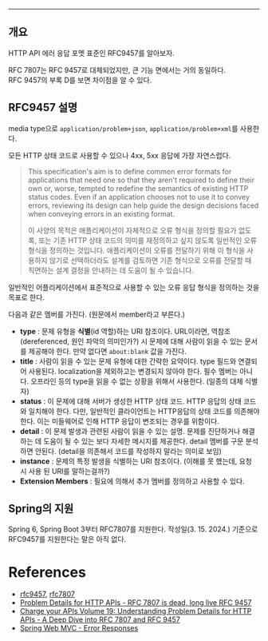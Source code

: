 - - -
## 개요

HTTP API 에러 응답 포멧 표준인 RFC9457를 알아보자.

RFC 7807는 RFC 9457로 대체되었지만, 큰 기능 면에서는 거의 동일하다.   
RFC 9457의 부록 D를 보면 차이점을 알 수 있다.

## RFC9457 설명

media type으로 `application/problem+json`, `application/problem+xml`를 사용한다.

모든 HTTP 상태 코드로 사용할 수 있으나 4xx, 5xx 응답에 가장 자연스럽다.

> This specification's aim is to define common error formats for applications that need one so that they aren't required to define their own or, worse, tempted to redefine the semantics of existing HTTP status codes. Even if an application chooses not to use it to convey errors, reviewing its design can help guide the design decisions faced when conveying errors in an existing format.
> 
> 이 사양의 목적은 애플리케이션이 자체적으로 오류 형식을 정의할 필요가 없도록, 또는 기존 HTTP 상태 코드의 의미를 재정의하고 싶지 않도록 일반적인 오류 형식을 정의하는 것입니다. 애플리케이션이 오류를 전달하기 위해 이 형식을 사용하지 않기로 선택하더라도 설계를 검토하면 기존 형식으로 오류를 전달할 때 직면하는 설계 결정을 안내하는 데 도움이 될 수 있습니다.

일반적인 어플리케이션에서 표준적으로 사용할 수 있는 오류 응답 형식을 정의하는 것을 목표로 한다.

다음과 같은 멤버를 가진다. (원문에서 member라고 부른다.)
- **type** : 문제 유형을 **식별**(id 역할)하는 URI 참조이다. URL이라면, 역참조(dereferenced, 원인 파악의 의미인가?) 시 문제에 대해 사람이 읽을 수 있는 문서를 제공해야 한다. 만약 없다면 `about:blank` 값을 가진다.
- **title** : 사람이 읽을 수 있는 문제 유형에 대한 간략한 요약이다. type 필드와 연결되어 사용된다. localization을 제외하고는 변경되지 않아야 한다. 필수 멤버는 아니다. 오프라인 등의 type을 읽을 수 없는 상황을 위해서 사용한다. (일종의 대체 식별자)
- **status** : 이 문제에 대해 서버가 생성한 HTTP 상태 코드. HTTP 응답의 상태 코드와 일치해야 한다. 다만, 일반적인 클라이언트는 HTTP응답의 상태 코드를 의존해야 한다. 이는 미들웨어로 인해 HTTP 응답이 변조되는 경우를 위함이다.
- **detail** : 이 문제 발생과 관련된 사람이 읽을 수 있는 설명. 문제를 진단하거나 해결하는 데 도움이 될 수 있는 보다 자세한 메시지를 제공한다. detail 멤버를 구문 분석 하면 안된다. (detail을 의존해서 코드를 작성하지 말라는 의미로 보임)
- **instance** : 문제의 특정 발생을 식별하는 URI 참조이다. (이해를 못 헀는데, 요청 시 사용 된 URI를 말하는걸까?)
- **Extension Members** : 필요에 의해서 추가 멤버를 정의하고 사용할 수 있다.

## Spring의 지원
Spring 6, Spring Boot 3부터 RFC7807를 지원한다. 
작성일(3. 15. 2024.) 기준으로 RFC9457를 지원한다는 말은 아직 없다.


# References
- [rfc9457](https://datatracker.ietf.org/doc/html/rfc9457), [rfc7807](https://datatracker.ietf.org/doc/html/rfc7807)
- [Problem Details for HTTP APIs - RFC 7807 is dead, long live RFC 9457](https://blog.frankel.ch/problem-details-http-apis/)
- [Charge your APIs Volume 19: Understanding Problem Details for HTTP APIs - A Deep Dive into RFC 7807 and RFC 9457](https://www.codecentric.de/wissens-hub/blog/charge-your-apis-volume-19-understanding-problem-details-for-http-apis-a-deep-dive-into-rfc-7807-and-rfc-9457)
- [Spring Web MVC - Error Responses](https://docs.spring.io/spring-framework/reference/web/webmvc/mvc-ann-rest-exceptions.html)